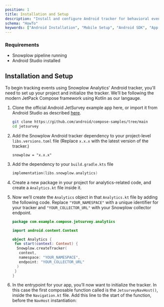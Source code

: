 ```yaml
---
position: 1
title: Installation and Setup
description: "Install and configure Android tracker for behavioral event collection in mobile applications."
schema: "HowTo"
keywords: ["Android Installation", "Mobile Setup", "Android SDK", "App Installation", "Mobile Integration", "Android Guide"]
---
```


### Requirements

- Snowplow pipeline running
- Android Studio installed

## Installation and Setup

To begin tracking events using Snowplow Analytics' Android tracker, you'll need to set up your project and initialize the tracker. We’ll be following the modern JetPack Compose framework using Kotlin as our langauge.

1. Clone the official Android JetSurvey example app here, or import it from Android Studio as described [here](https://developer.android.com/develop/ui/compose/setup#sample).

    ```bash
    git clone https://github.com/android/compose-samples/tree/main
    cd jetsurvey
    ```

2. Add the Snowplow Android tracker dependency to your project-level `libs.versions.toml` file (Replace `x.x.x` with the latest version of the tracker.)

    ```
    snowplow = "x.x.x"
    ```

3. Add the dependency to your `build.gradle.kts` file

    ```kotlin
    implementation(libs.snowplow.analytics)
    ```

4. Create a new package in your project for analytics-related code, and create a `Analytics.kt` file inside it.
5. Now we’ll create the `Analytics` object in that `Analytics.kt` file by adding the following code. Replace `"YOUR_NAMESPACE"` with a unique identifier for your tracker and `"YOUR_COLLECTOR_URL"` with your Snowplow collector endpoint.

    ```kotlin
    package com.example.compose.jetsurvey.analytics
    
    import android.content.Context
    
    object Analytics {
     fun start(context: Context) {
      Snowplow.createTracker(
       context, 
       namespace: "YOUR_NAMESPACE",
       endpoint: "YOUR_COLLECTOR_URL"
      )
     }
    }
    ```

6. In the entrypoint for your app, you’ll now want to initialize the tracker. In this case the first composable function called is the `JetsurveyNavHost()`, inside the `Navigation.kt` file. Add this line to the start of the function, before the `NavHost` instantiation:
